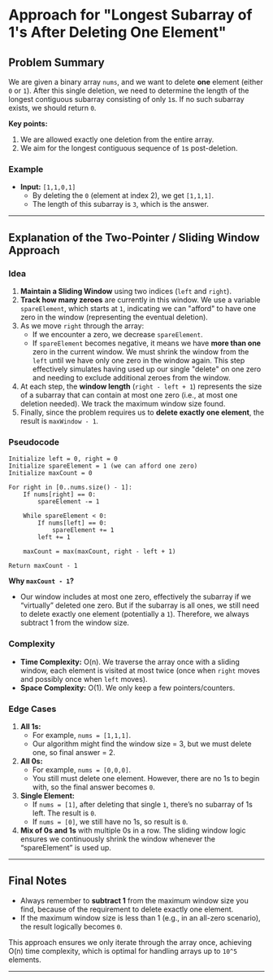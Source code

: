 # Approach for "Longest Subarray of 1's After Deleting One Element"

## Problem Summary

We are given a binary array `nums`, and we want to delete **one** element (either `0` or `1`). After this single deletion, we need to determine the length of the longest contiguous subarray consisting of only `1`s. If no such subarray exists, we should return `0`.

**Key points:**

1. We are allowed exactly one deletion from the entire array.
2. We aim for the longest contiguous sequence of `1`s post-deletion.

### Example

- **Input:** `[1,1,0,1]`
  - By deleting the `0` (element at index 2), we get `[1,1,1]`.
  - The length of this subarray is `3`, which is the answer.

---

## Explanation of the Two-Pointer / Sliding Window Approach

### Idea

1. **Maintain a Sliding Window** using two indices (`left` and `right`).
2. **Track how many zeroes** are currently in this window. We use a variable `spareElement`, which starts at `1`, indicating we can "afford" to have one zero in the window (representing the eventual deletion).
3. As we move `right` through the array:
   - If we encounter a zero, we decrease `spareElement`.
   - If `spareElement` becomes negative, it means we have **more than one** zero in the current window. We must shrink the window from the `left` until we have only one zero in the window again. This step effectively simulates having used up our single "delete" on one zero and needing to exclude additional zeroes from the window.
4. At each step, the **window length** (`right - left + 1`) represents the size of a subarray that can contain at most one zero (i.e., at most one deletion needed). We track the maximum window size found.
5. Finally, since the problem requires us to **delete exactly one element**, the result is `maxWindow - 1`.

### Pseudocode

```
Initialize left = 0, right = 0
Initialize spareElement = 1 (we can afford one zero)
Initialize maxCount = 0

For right in [0..nums.size() - 1]:
    If nums[right] == 0:
        spareElement -= 1

    While spareElement < 0:
        If nums[left] == 0:
            spareElement += 1
        left += 1

    maxCount = max(maxCount, right - left + 1)

Return maxCount - 1
```

**Why `maxCount - 1`?**

- Our window includes at most one zero, effectively the subarray if we “virtually” deleted one zero. But if the subarray is all ones, we still need to delete exactly one element (potentially a `1`). Therefore, we always subtract 1 from the window size.

### Complexity

- **Time Complexity:** O(n). We traverse the array once with a sliding window, each element is visited at most twice (once when `right` moves and possibly once when `left` moves).
- **Space Complexity:** O(1). We only keep a few pointers/counters.

### Edge Cases

1. **All 1s:**
   - For example, `nums = [1,1,1]`.
   - Our algorithm might find the window size = 3, but we must delete one, so final answer = 2.
2. **All 0s:**
   - For example, `nums = [0,0,0]`.
   - You still must delete one element. However, there are no 1s to begin with, so the final answer becomes `0`.
3. **Single Element:**
   - If `nums = [1]`, after deleting that single `1`, there’s no subarray of 1s left. The result is `0`.
   - If `nums = [0]`, we still have no 1s, so result is `0`.
4. **Mix of 0s and 1s** with multiple 0s in a row. The sliding window logic ensures we continuously shrink the window whenever the “spareElement” is used up.

---

## Final Notes

- Always remember to **subtract 1** from the maximum window size you find, because of the requirement to delete exactly one element.
- If the maximum window size is less than 1 (e.g., in an all-zero scenario), the result logically becomes `0`.

This approach ensures we only iterate through the array once, achieving O(n) time complexity, which is optimal for handling arrays up to `10^5` elements.

---
